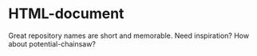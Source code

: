 # HTML-document
Great repository names are short and memorable. Need inspiration? How about potential-chainsaw?
